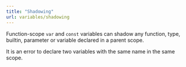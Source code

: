 ```yaml
---
title: "Shadowing"
url: variables/shadowing
---
```


Function-scope `var` and `const` variables can shadow any function, type,
builtin, parameter or variable declared in a parent scope.

It is an error to declare two variables with the same name in the same scope.
